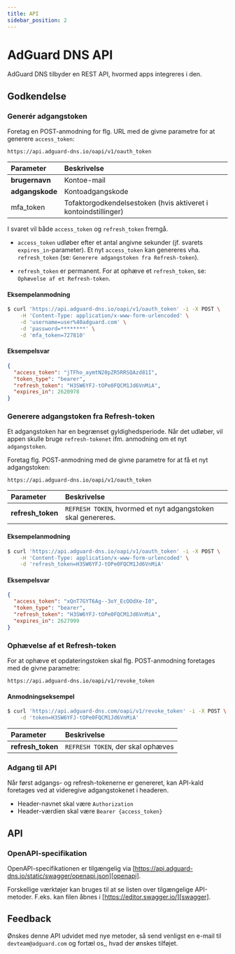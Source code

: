 ```yaml
---
title: API
sidebar_position: 2
---
```


# AdGuard DNS API

AdGuard DNS tilbyder en REST API, hvormed apps integreres i den.

## Godkendelse

### Generér adgangstoken

Foretag en POST-anmodning for flg. URL med de givne parametre for at generere `access_token`:

`https://api.adguard-dns.io/oapi/v1/oauth_token`

| Parameter       | Beskrivelse                                                     |
|:--------------- |:--------------------------------------------------------------- |
| **brugernavn**  | Kontoe-mail                                                     |
| **adgangskode** | Kontoadgangskode                                                |
| mfa_token       | Tofaktorgodkendelsestoken (hvis aktiveret i kontoindstillinger) |

I svaret vil både `access_token` og `refresh_token` fremgå.

- `access_token` udløber efter et antal angivne sekunder (jf. svarets `expires_in`-parameter). Et nyt `access_token` kan genereres vha. `refresh_token` (se: `Generere adgangstoken fra Refresh-token`).

- `refresh_token` er permanent. For at ophæve et `refresh_token`, se: `Ophævelse af et Refresh-token`.

#### Eksempelanmodning

```bash
$ curl 'https://api.adguard-dns.io/oapi/v1/oauth_token' -i -X POST \
    -H 'Content-Type: application/x-www-form-urlencoded' \
    -d 'username=user%40adguard.com' \
    -d 'password=********' \
    -d 'mfa_token=727810'
```

#### Eksempelsvar

```json
{
  "access_token": "jTFho_aymtN20pZR5RRSQAzd81I",
  "token_type": "bearer",
  "refresh_token": "H3SW6YFJ-tOPe0FQCM1Jd6VnMiA",
  "expires_in": 2620978
}
```

### Generere adgangstoken fra Refresh-token

Et adgangstoken har en begrænset gyldighedsperiode. Når det udløber, vil appen skulle bruge `refresh-tokenet` ifm. anmodning om et nyt `adgangstoken`.

Foretag flg. POST-anmodning med de givne parametre for at få et nyt adgangstoken:

`https://api.adguard-dns.io/oapi/v1/oauth_token`

| Parameter         | Beskrivelse                                                  |
|:----------------- |:------------------------------------------------------------ |
| **refresh_token** | `REFRESH TOKEN`, hvormed et nyt adgangstoken skal genereres. |

#### Eksempelanmodning

```bash
$ curl 'https://api.adguard-dns.io/oapi/v1/oauth_token' -i -X POST \
    -H 'Content-Type: application/x-www-form-urlencoded' \
    -d 'refresh_token=H3SW6YFJ-tOPe0FQCM1Jd6VnMiA'
```

#### Eksempelsvar

```json
{
  "access_token": "xQnT7GYT6Ag--3oY_EcOOdXe-I0",
  "token_type": "bearer",
  "refresh_token": "H3SW6YFJ-tOPe0FQCM1Jd6VnMiA",
  "expires_in": 2627999
}
```

### Ophævelse af et Refresh-token

For at ophæve et opdateringstoken skal flg. POST-anmodning foretages med de givne parametre:

`https://api.adguard-dns.io/oapi/v1/revoke_token`

#### Anmodningseksempel

```bash
$ curl 'https://api.adguard-dns.com/oapi/v1/revoke_token' -i -X POST \
    -d 'token=H3SW6YFJ-tOPe0FQCM1Jd6VnMiA'
```
| Parameter         | Beskrivelse                       |
|:----------------- |:--------------------------------- |
| **refresh_token** | `REFRESH TOKEN`, der skal ophæves |

### Adgang til API

Når først adgangs- og refresh-tokenerne er genereret, kan API-kald foretages ved at videregive adgangstokenet i headeren.

- Header-navnet skal være `Authorization`
- Header-værdien skal være `Bearer {access_token}`

## API

### OpenAPI-specifikation

OpenAPI-specifikationen er tilgængelig via [https://api.adguard-dns.io/static/swagger/openapi.json][openapi].

Forskellige værktøjer kan bruges til at se listen over tilgængelige API-metoder. F.eks. kan filen åbnes i [https://editor.swagger.io/][swagger].

## Feedback

Ønskes denne API udvidet med nye metoder, så send venligst en e-mail til `devteam@adguard.com` og fortæl os,, hvad der ønskes tilføjet.

[openapi]: https://api.adguard-dns.io/static/swagger/openapi.json
[swagger]: https://editor.swagger.io/
